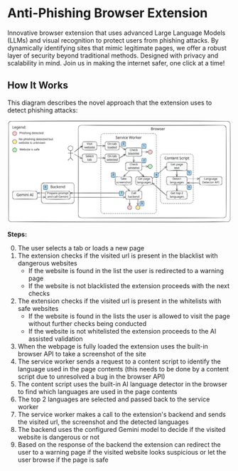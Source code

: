 # Anti-Phishing Browser Extension

Innovative browser extension that uses advanced Large Language Models (LLMs) and visual recognition to protect users from phishing attacks. By dynamically identifying sites that mimic legitimate pages, we offer a robust layer of security beyond traditional methods. Designed with privacy and scalability in mind. Join us in making the internet safer, one click at a time!

## How It Works

This diagram describes the novel approach that the extension uses to detect phishing attacks:

![Anti-Phishing browser extension architecture diagram](./docs/anti-phishing.svg)

**Steps:**

<ol start="0">
  <li>The user selects a tab or loads a new page</li>
  <li>
    The extension checks if the visited url is present in the blacklist with dangerous websites
    <ul>
        <li>If the website is found in the list the user is redirected to a warning page</li>
        <li>If the website is not blacklisted the extension proceeds with the next checks</li>
    </ul>    
  </li>
  <li>
    The extension checks if the visited url is present in the whitelists with safe websites
    <ul>
        <li>If the website is found in the lists the user is allowed to visit the page without further checks being conducted</li>
        <li>If the website is not whitelisted the extension proceeds to the AI assisted validation</li>
    </ul>   
  </li>
  <li>When the webpage is fully loaded the extension uses the built-in browser API to take a screenshot of the site</li>
  <li>The service worker sends a request to a content script to identify the language used in the page contents (this needs to be done by a content script due to unresolved a bug in the browser API)</li>
  <li>The content script uses the built-in AI language detector in the browser to find which languages are used in the page contents</li>
  <li>The top 2 languages are selected and passed back to the service worker</li>
  <li>The service worker makes a call to the extension's backend and sends the visited url, the screenshot and the detected languages</li>
  <li>The backend uses the configured Gemini model to decide if the visited website is dangerous or not</li>
  <li>Based on the response of the backend the extension can redirect the user to a warning page if the visited website looks suspicious or let the user browse if the page is safe</li>
</ol>
